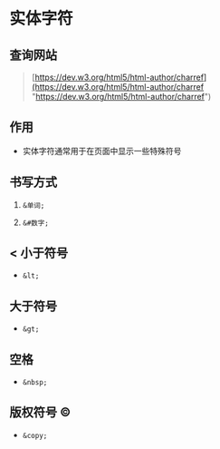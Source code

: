 # 实体字符

## 查询网站

> [https://dev.w3.org/html5/html-author/charref](https://dev.w3.org/html5/html-author/charref "https://dev.w3.org/html5/html-author/charref")

## 作用

+ 实体字符通常用于在页面中显示一些特殊符号

## 书写方式

1. `&单词;`

2. `&#数字;`

## < 小于符号

+ `&lt;`

## 大于符号

+ `&gt;`

## 空格

+ `&nbsp;`

## 版权符号 ©

+ `&copy;`
